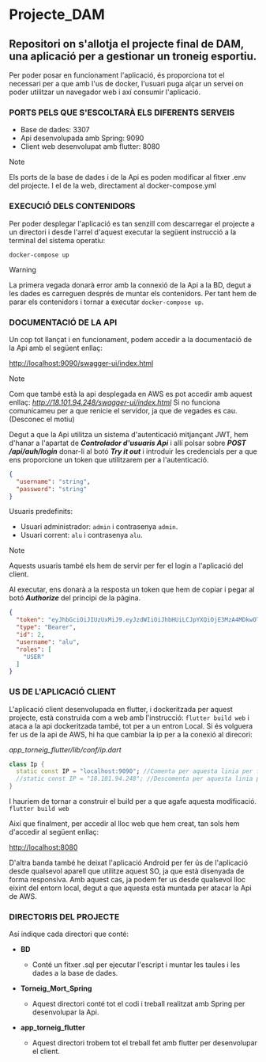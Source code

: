 # Projecte_DAM

## Repositori on s'allotja el projecte final de DAM, una aplicació per a gestionar un troneig esportiu.

Per poder posar en funcionament l'aplicació, és proporciona tot el necessari per a que amb l'us de docker, l'usuari puga alçar un servei on poder utilitzar un navegador web i axí consumir l'aplicació.

### PORTS PELS QUE S'ESCOLTARÀ ELS DIFERENTS SERVEIS

- Base de dades: 3307
- Api desenvolupada amb Spring: 9090
- Client web desenvolupat amb flutter: 8080

> [!NOTE]
> Els ports de la base de dades i de la Api es poden modificar al fitxer .env del projecte. I el de la web, directament al docker-compose.yml

### EXECUCIÓ DELS CONTENIDORS

Per poder desplegar l'aplicació es tan senzill com descarregar el projecte a un directori i desde l'arrel d'aquest executar la següent instrucció a la terminal del sistema operatiu:

`docker-compose up`

> [!WARNING]
> La primera vegada donarà error amb la connexió de la Api a la BD, degut a les dades es carreguen després de muntar els contenidors. Per tant hem de parar els contenidors i tornar a executar `docker-compose up`.

### DOCUMENTACIÓ DE LA API

Un cop tot llançat i en funcionament, podem accedir a la documentació de la Api amb el següent enllaç:

<http://localhost:9090/swagger-ui/index.html>

> [!NOTE]
> Com que també està la api desplegada en AWS es pot accedir amb aquest enllaç:
> *http://18.101.94.248/swagger-ui/index.html*
> Si no funciona comunicameu per a que renicie el servidor, ja que de vegades es cau. (Desconec el motiu)

Degut a que la Api utilitza un sistema d'autenticació mitjançant JWT, hem d'hanar a l'apartat de ***Controlador d'usuaris Api*** i allí polsar sobre ***POST /api/auh/login***
donar-li al botó ***Try it out*** i introduir les credencials per a que ens proporcione un token que utilitzarem per a l'autenticació.

```Json
{
  "username": "string",
  "password": "string"
}
```

Usuaris predefinits:

- Usuari administrador: `admin` i contrasenya `admin`.
- Usuari corrent: `alu` i contrasenya `alu`.

> [!NOTE]
> Aquests usuaris també els hem de servir per fer el login a l'aplicació del client.

Al executar, ens donarà a la resposta un token que hem de copiar i pegar al botó ***Authorize*** del principi de la pàgina.

```Json
{
  "token": "eyJhbGciOiJIUzUxMiJ9.eyJzdWIiOiJhbHUiLCJpYXQiOjE3MzA4MDkwOTAsImV4cCI6MTczMDg5NTQ5MCwicm9sZXMiOlsiVVNFUiJdfQ.wSES7J_GSuXmuoktncE6rhOZbVoGV_zPLdfJyV8I0Mak04dkBNun52qMp-b_FLWxpoo7cRqLdehPMG9UPXTJYA",
  "type": "Bearer",
  "id": 2,
  "username": "alu",
  "roles": [
    "USER"
  ]
}
```

### US DE L'APLICACIÓ CLIENT

L'aplicació client desenvolupada en flutter, i dockeritzada per aquest projecte, està construida com a web amb l'instrucció: `flutter build web` i ataca a la api dockeritzada també, tot per a un entron Local.
Si és volguera fer us de la api de AWS, hi ha que cambiar la ip per a la conexió al direcori:

*app_torneig_flutter/lib/conf/ip.dart*

```dart
class Ip {
  static const IP = "localhost:9090"; //Comenta per aquesta linia per fer us de AWS
  //static const IP = "18.101.94.248"; //Descomenta per aquesta linia per fer us de AWS
}
```
I hauriem de tornar a construir el build per a que agafe aquesta modificació. `flutter build web`

Així que finalment, per accedir al lloc web que hem creat, tan sols hem d'accedir al següent enllaç:

<http://localhost:8080>

D'altra banda també he deixat l'aplicació Android per fer ús de l'aplicació desde qualsevol aparell que utilitze aquest SO, ja que està disenyada de forma responsiva.
Amb aquest cas, ja podem fer us desde qualsevol lloc eixint del entorn local, degut a que aquesta està muntada per atacar la Api de AWS.

### DIRECTORIS DEL PROJECTE

Así indique cada directori que conté:

- **BD**
  - Conté un fitxer .sql per ejecutar l'escript i muntar les taules i les dades a la base de dades.
  
- **Torneig_Mort_Spring**
  - Aquest directori conté tot el codi i treball realitzat amb Spring per desenvolupar la Api.

- **app_torneig_flutter**
  - Aquest directori trobem tot el treball fet amb flutter per desenvolupar el client.